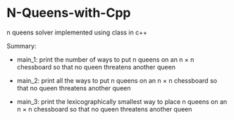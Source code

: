 # N-Queens-with-Cpp
n queens solver implemented using class in c++

Summary: 

- main_1: print the number of ways to put n queens on an n × n 
chessboard so that no queen threatens another queen 

- main_2: print all the ways to put n queens on an n × n 
chessboard so that no queen threatens another queen

- main_3: print the lexicographically smallest way to place n 
queens on an n × n chessboard so that no queen threatens another queen
